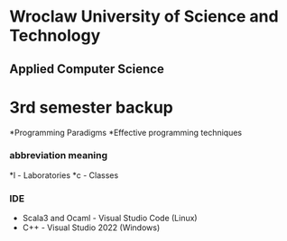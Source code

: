 # Wroclaw University of Science and Technology
## Applied Computer Science
# 3rd semester backup

*Programming Paradigms 
*Effective programming techniques

### abbreviation meaning
*l - Laboratories
*c - Classes

### IDE
* Scala3 and Ocaml - Visual Studio Code (Linux)
* C++ - Visual Studio 2022 (Windows)


